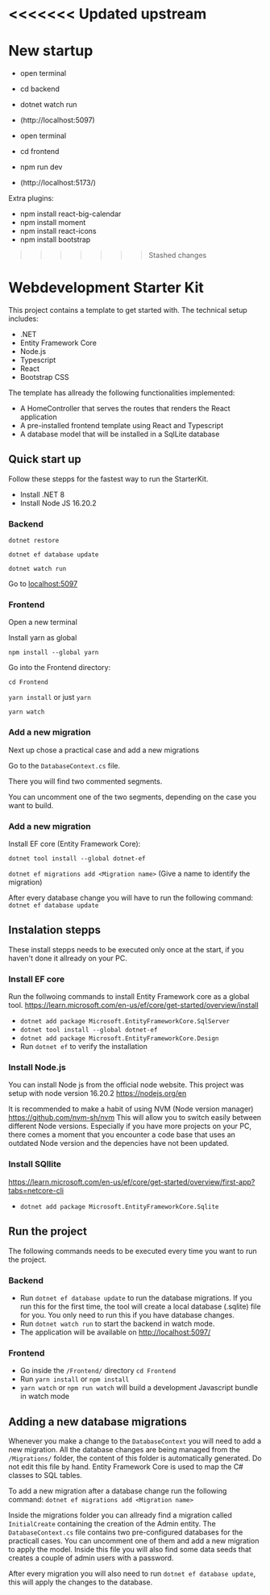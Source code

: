 <<<<<<< Updated upstream
=======
# New startup
- open terminal
- cd backend
- dotnet watch run
- (http://localhost:5097)

- open terminal
- cd frontend
- npm run dev
- (http://localhost:5173/)

Extra plugins:
- npm install react-big-calendar
- npm install moment
- npm install react-icons
- npm install bootstrap


>>>>>>> Stashed changes
# Webdevelopment Starter Kit
This project contains a template to get started with.
The technical setup includes: 
- .NET
- Entity Framework Core
- Node.js
- Typescript
- React 
- Bootstrap CSS

The template has allready the following functionalities implemented: 
- A HomeController that serves the routes that renders the React application
- A pre-installed frontend template using React and Typescript
- A database model that will be installed in a SqlLite database

## Quick start up
Follow these stepps for the fastest way to run the StarterKit.

- Install .NET 8
- Install Node JS 16.20.2

### Backend

`dotnet restore`

`dotnet ef database update`

`dotnet watch run` 

Go to [localhost:5097](http://localhost:5097)

### Frontend
Open a new terminal 

Install yarn as global

`npm install --global yarn`

Go into the Frontend directory:

`cd Frontend`

`yarn install` or just `yarn`

`yarn watch`

### Add a new migration

Next up chose a practical case and add a new migrations

Go to the `DatabaseContext.cs` file.

There you will find two commented segments.

You can uncomment one of the two segments, depending on the case you want to build.

### Add a new migration

Install EF core (Entity Framework Core):

`dotnet tool install --global dotnet-ef`

`dotnet ef migrations add <Migration name>` 
(Give a name to identify the migration)

After every database change you will have to run the following command: 
`dotnet ef database update`



## Instalation stepps
These install stepps needs to be executed only once at the start, if you haven't done it 
allready on your PC.

### Install EF core
Run the follwoing commands to install Entity Framework core as a global tool.
https://learn.microsoft.com/en-us/ef/core/get-started/overview/install
- `dotnet add package Microsoft.EntityFrameworkCore.SqlServer`
- `dotnet tool install --global dotnet-ef`
- `dotnet add package Microsoft.EntityFrameworkCore.Design`
- Run `dotnet ef` to verify the installation

### Install Node.js
You can install Node js from the official node website. This project was setup with 
node version 16.20.2
https://nodejs.org/en 

It is recommended to make a habit of using NVM (Node version manager)
https://github.com/nvm-sh/nvm
This will allow you to switch easily between different Node versions. 
Especially if you have more projects on your PC, there comes a moment that you encounter 
a code base that uses an outdated Node version and the depencies have not been updated.

### Install SQllite 
https://learn.microsoft.com/en-us/ef/core/get-started/overview/first-app?tabs=netcore-cli
- `dotnet add package Microsoft.EntityFrameworkCore.Sqlite`

## Run the project
The following commands needs to be executed every time you want to run the project.

### Backend
- Run `dotnet ef database update` to run the database migrations. If you run this for the first time, the tool will create a local database (.sqlite) file for you. You only need to run this if you have database changes. 
- Run `dotnet watch run` to start the backend in watch mode. 
- The application will be available on [http://localhost:5097/](http://localhost:5097/)

### Frontend
- Go inside the `/Frontend/` directory `cd Frontend`
- Run `yarn install` or `npm install`
- `yarn watch` or `npm run watch` will build a development Javascript bundle in watch mode

## Adding a new database migrations
Whenever you make a change to the `DatabaseContext` you will need to add a new migration. 
All the database changes are being managed from the `/Migrations/` folder, the content of this folder is automatically generated. Do not edit this file by hand.
Entity Framework Core is used to map the C# classes to SQL tables. 

To add a new migration after a database change run the following command: 
`dotnet ef migrations add <Migration name>`

Inside the migrations folder you can allready find a migration called `InitialCreate` containing the creation of the Admin entity. 
The `DatabaseContext.cs` file contains two pre-configured databases for the practicall cases. You can uncomment one of them and add a new migration
to apply the model. Inside this file you will also find some data seeds that creates a couple of admin users with a password.

After every migration you will also need to run `dotnet ef database update`, this will apply the changes to the database.

